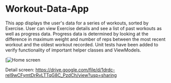# Workout-Data-App

This app displays the user's data for a series of workouts, sorted by Exercise. User can view Exercise details and see a list of past workouts as well as progress data. Progress data is determined by looking at the difference in maximum weight and number of reps between the most recent workout and the oldest workout recorded. Unit tests have been added to verify functionality of important helper classes and ViewModels.

[![Home screen](https://drive.google.com/file/d/1nTBU7De6aEskIplf1PPArfIfpWTDmY1q/view?usp=drive_link)

Detail screen: https://drive.google.com/file/d/1drdc-reI9wCFymtDrRvLTTqG8C_PzdCh/view?usp=sharing
